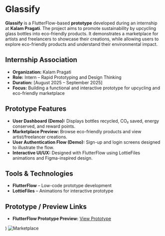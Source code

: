 # Glassify

**Glassify** is a FlutterFlow-based **prototype** developed during an internship at **Kalam Pragati**. The project aims to promote sustainability by upcycling glass bottles into eco-friendly products. It demonstrates a marketplace for artists and freelancers to showcase their creations, while allowing users to explore eco-friendly products and understand their environmental impact.

## Internship Association

- **Organization:** Kalam Pragati  
- **Role:** Intern – Rapid Prototyping and Design Thinking
- **Duration:** [August 2025 – September 2025]  
- **Focus:** Building a functional and interactive prototype for upcycling and eco-friendly marketplace

## Prototype Features

- **User Dashboard (Demo):** Displays bottles recycled, CO₂ saved, energy conserved, and reward points.  
- **Marketplace Preview:** Browse eco-friendly products and view artist/freelancer creations.  
- **User Authentication Flow (Demo):** Sign-up and login screens designed to illustrate the flow.  
- **Interactive UI/UX:** Designed with FlutterFlow using LottieFiles animations and Figma-inspired design.

## Tools & Technologies

- **FlutterFlow** – Low-code prototype development  
- **LottieFiles** – Animations for interactive prototype  

## Prototype / Preview Links

- **FlutterFlow Prototype Preview:** [View Prototype](https://app.flutterflow.io/share/recyclingandupscalingofglassbottle-bs4lnf)

)
![Marketplace](screenshots/marketplace.png)
